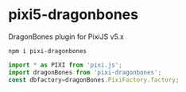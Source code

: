 # pixi5-dragonbones
DragonBones plugin for PixiJS v5.x

``
npm i pixi-dragonbones
``
```javascript
import * as PIXI from 'pixi.js';
import dragonBones from 'pixi-dragonbones';
const dbfactory=dragonBones.PixiFactory.factory;
```

